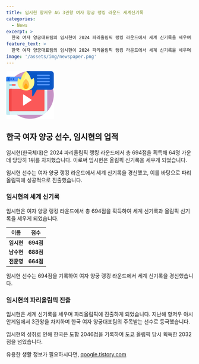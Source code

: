 ```yaml
---
title: 임시현 항저우 AG 3관왕 여자 양궁 랭킹 라운드 세계신기록
categories:
  - News
excerpt: >
  한국 여자 양궁대표팀의 임시현이 2024 파리올림픽 랭킹 라운드에서 세계 신기록을 세우며 1위를 차지했다. 694점으로 올림픽 신기록을 달성한 임시현은 알론드라 리베라와의 첫판 승리로 순항을 예고했고, 지난해 항저우아시안게임에서의 성과로 기대를 받고 있다. 또한 단체전에서도 1위를 차지하며 다관왕 전망을 밝혔고, 남수현과 전훈영의 기록을 합쳐 우리나라가 획득한 점수를 넘었다. (총 135자)
feature_text: >
  한국 여자 양궁대표팀의 임시현이 2024 파리올림픽 랭킹 라운드에서 세계 신기록을 세우며 1위를 차지했다. 694점으로 올림픽 신기록을 달성한 임시현은 알론드라 리베라와의 첫판 승리로 순항을 예고했고, 지난해 항저우아시안게임에서의 성과로 기대를 받고 있다. 또한 단체전에서도 1위를 차지하며 다관왕 전망을 밝혔고, 남수현과 전훈영의 기록을 합쳐 우리나라가 획득한 점수를 넘었다. (총 135자)
image: '/assets/img/newspaper.png'
---
```


<p><img src="/assets/img/news.png" alt="rentncar 속보" /></p>

<h2 data-ke-size="size26">한국 여자 양궁 선수, 임시현의 업적</h2>

<p>임시현(한국체대)은 2024 파리올림픽 랭킹 라운드에서 총 694점을 획득해 64명 가운데 당당히 1위를 차지했습니다. 이로써 임시현은 올림픽 신기록을 세우게 되었습니다.</p>

<p data-ke-size="size16">임시현 선수는 여자 양궁 랭킹 라운드에서 세계 신기록을 경신했고, 이를 바탕으로 파리올림픽에 성공적으로 진출했습니다.</p>

<h3>임시현의 세계 신기록</h3>

<p>임시현은 여자 양궁 랭킹 라운드에서 총 694점을 획득하여 세계 신기록과 올림픽 신기록을 세우게 되었습니다.</p>

<table>
    <thead>
        <tr>
            <th><b>이름</b></th>
            <th><b>점수</b></th>
        </tr>
    </thead>
    <tbody>
        <tr>
            <td style="text-align: center; height: 17px;"><b>임시현</b></td>
            <td style="text-align: center; height: 17px;"><b>694점</b></td>
        </tr>
        <tr>
            <td style="text-align: center; height: 17px;"><b>남수현</b></td>
            <td style="text-align: center; height: 17px;"><b>688점</b></td>
        </tr>
        <tr>
            <td style="text-align: center; height: 17px;"><b>전훈영</b></td>
            <td style="text-align: center; height: 17px;"><b>664점</b></td>
        </tr>
    </tbody>
</table>

<p data-ke-size="size16">임시현 선수는 694점을 기록하여 여자 양궁 랭킹 라운드에서 세계 신기록을 경신했습니다.</p>

<h3>임시현의 파리올림픽 진출</h3>

<p>임시현은 세계 신기록을 세우며 파리올림픽에 진출하게 되었습니다. 지난해 항저우 아시안게임에서 3관왕을 차지하며 한국 여자 양궁대표팀의 주목받는 선수로 등극했습니다.</p>

<p data-ke-size="size16">임시현의 성취로 인해 한국은 도합 2046점을 기록하여 도쿄 올림픽 당시 획득한 2032점을 넘었습니다.</p>
유용한 생활 정보가 필요하시다면, <a href="https://qoogle.tistory.com" rel="dofollow">qoogle.tistory.com</a>



